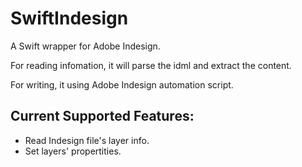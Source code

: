 # SwiftIndesign
A Swift wrapper for Adobe Indesign.

For reading infomation, it will parse the idml and extract the content.

For writing, it using Adobe Indesign automation script.


## Current Supported Features:
- Read Indesign file's layer info.
- Set layers' propertities.
